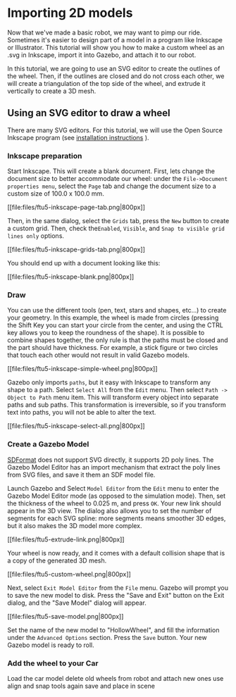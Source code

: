 # Importing 2D models

Now that we've made a basic robot, we may want to pimp our ride. Sometimes
 it's easier to design part of a model in a program like Inkscape or
 Illustrator. This tutorial will show you how to make a custom wheel as an
 .svg in Inkscape, import it into Gazebo, and attach it to our robot.

In this tutorial, we are going to use an SVG editor to create the outlines
of the wheel. Then, if the outlines are closed and do not cross each other,
we will create a triangulation of the top side of the wheel, and extrude it
vertically to create a 3D mesh.

## Using an SVG editor to draw a wheel

There are many SVG editors. For this tutorial, we will use the Open Source
 Inkscape program (see
[installation instructions](https://inkscape.org/en/download) ).

### Inkscape preparation

Start Inkscape. This will create a blank document. First, lets change the
 document size to better accommodate our wheel: under the `File->Document
 properties menu`, select the `Page` tab and change the document size to a
 custom size of 100.0 x 100.0 mm.

[[file:files/ftu5-inkscape-page-tab.png|800px]]

Then, in the same dialog, select the `Grids`
 tab, press the `New` button to create a custom grid. Then, check the`Enabled`,
`Visible`, and `Snap to visible grid lines only` options.

[[file:files/ftu5-inkscape-grids-tab.png|800px]]

You should end up with a document looking like this:

[[file:files/ftu5-inkscape-blank.png|800px]]

### Draw

You can use the different tools (pen, text, stars and shapes, etc...) to create
 your geometry. In this example, the wheel is made from circles (pressing the
 Shift Key you can start your circle from the center, and using the CTRL key
 allows you to keep the roundness of the shape). It is possible to combine
 shapes together, the only rule is that the paths must be closed and the
 part should have thickness. For example, a stick figure or two circles that
 touch each other would not result in valid Gazebo models.

[[file:files/ftu5-inkscape-simple-wheel.png|800px]]

Gazebo only imports `paths`, but it easy with Inkscape to transform any shape
 to a path. Select `Select All` from the `Edit` menu. Then select
`Path -> Object to Path` menu item. This will transform every object into
 separate paths and sub paths. This transformation is irreversible, so if you
 transform text into paths, you will not be able to alter the text.

[[file:files/ftu5-inkscape-select-all.png|800px]]

### Create a Gazebo Model

[SDFormat](http://sdformat.org) does not support SVG directly, it supports 2D
 poly lines. The Gazebo Model Editor has an import mechanism that extract the
 poly lines from SVG files, and save it them an SDF model file.


Launch Gazebo and Select `Model Editor` from the `Edit` menu to enter the
 Gazebo Model Editor mode (as opposed to the simulation mode). Then, set the
 thickness of the wheel to 0.025 m, and press `OK`. Your new link should
 appear in the 3D view.
The dialog also allows you to set the number of segments for each SVG spline:
 more segments means smoother 3D edges, but it also makes the 3D model more
 complex.

[[file:files/ftu5-extrude-link.png|800px]]

Your wheel is now ready, and it comes with a default collision shape that is
a copy of the generated 3D mesh.

[[file:files/ftu5-custom-wheel.png|800px]]

Next, select `Exit Model Editor` from the `File` menu. Gazebo will prompt you
 to save the new model to disk. Press the "Save and Exit" button on the Exit
 dialog, and the "Save Model" dialog will appear.

[[file:files/ftu5-save-model.png|800px]]

Set the name of the new model to "HollowWheel", and fill the information under
 the `Advanced Options` section. Press the `Save` button. Your new Gazebo model  is ready to roll.

### Add the wheel to your Car

Load the car model
delete old wheels from robot and attach new ones
use align and snap tools again
save and place in scene

